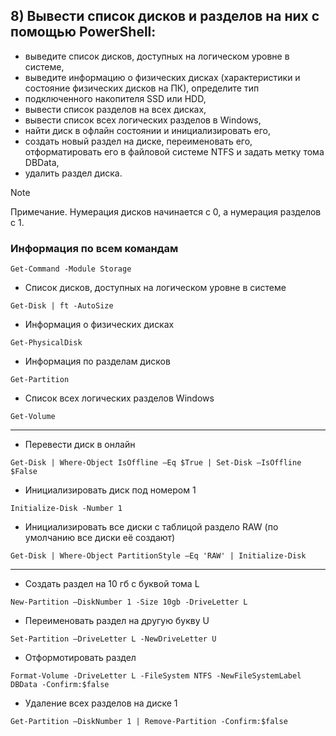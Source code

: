 ## 8) Вывести список дисков и разделов на них с помощью PowerShell:

- выведите список дисков, доступных на логическом уровне в системе,
- выведите информацию о физических дисках (характеристики и состояние физических дисков на ПК), определите тип
- подключенного накопителя SSD или HDD,
- вывести список разделов на всех дисках,
- вывести список всех логических разделов в Windows,
- найти диск в офлайн состоянии и инициализировать его,
- создать новый раздел на диске, переименовать его, отформатировать его в файловой системе NTFS и задать метку тома DBData,
- удалить раздел диска.

> [!NOTE]
> Примечание. Нумерация дисков начинается с 0, а нумерация разделов с 1.

### Информация по всем командам

```
Get-Command -Module Storage
```

- Cписок дисков, доступных на логическом уровне в системе

```
Get-Disk | ft -AutoSize
```

- Информация о физических дисках

```
Get-PhysicalDisk
```

- Информация по разделам дисков

```
Get-Partition
```

- Список всех логических разделов Windows

```
Get-Volume
```

----------------------------------------------------------------------------

- Перевести диск в онлайн

```
Get-Disk | Where-Object IsOffline –Eq $True | Set-Disk –IsOffline $False
```

- Инициализировать диск под номером 1

```
Initialize-Disk -Number 1
```

- Инициализировать все диски с таблицой раздело RAW (по умолчанию все диски её создают)

```
Get-Disk | Where-Object PartitionStyle –Eq 'RAW' | Initialize-Disk
```

----------------------------------------------------------------------------

- Создать раздел на 10 гб с буквой тома L

```
New-Partition –DiskNumber 1 -Size 10gb -DriveLetter L
```

- Переименовать раздел на другую букву U

```
Set-Partition –DriveLetter L -NewDriveLetter U
```

- Отформотировать раздел

```
Format-Volume -DriveLetter L -FileSystem NTFS -NewFileSystemLabel DBData -Confirm:$false
```

- Удаление всех разделов на диске 1

```
Get-Partition –DiskNumber 1 | Remove-Partition -Confirm:$false
```
